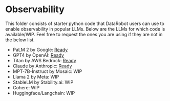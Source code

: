 # Observability
This folder consists of starter python code that DataRobot users can use to enable observability in popular LLMs. Below are the LLMs for which code is available/WIP. Feel free to request the ones you are using if they are not in the below list.

* PaLM 2 by Google: <a href='palm2_observability_starter.ipynb'>Ready</a>
* GPT4 by OpenAI: <a href='gpt_observability_starter.ipynb'>Ready</a>
* Titan by AWS Bedrock: <a href='bedrock_titan_observability_starter.ipynb'>Ready</a>
* Claude by Anthropic: <a href='anthropic_claude_observability_starter.ipynb'>Ready</a>
* MPT-7B-Instruct by Mosaic: WIP
* Llama 2 by Meta: WIP
* StableLM by Stability.ai: WIP 
* Cohere: WIP
* Huggingface/Langchain: WIP

